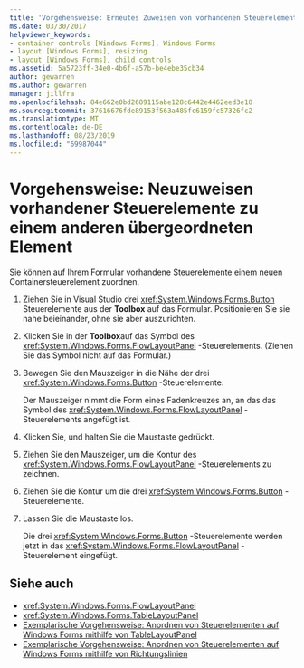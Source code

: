 ```yaml
---
title: 'Vorgehensweise: Erneutes Zuweisen von vorhandenen Steuerelementen zu einem anderen übergeordneten Element'
ms.date: 03/30/2017
helpviewer_keywords:
- container controls [Windows Forms], Windows Forms
- layout [Windows Forms], resizing
- layout [Windows Forms], child controls
ms.assetid: 5a5723ff-34e0-4b6f-a57b-be4ebe35cb34
author: gewarren
ms.author: gewarren
manager: jillfra
ms.openlocfilehash: 84e662e0bd2689115abe128c6442e4462eed3e18
ms.sourcegitcommit: 37616676fde89153f563a485fc6159fc57326fc2
ms.translationtype: MT
ms.contentlocale: de-DE
ms.lasthandoff: 08/23/2019
ms.locfileid: "69987044"
---
```

# <a name="how-to-reassign-existing-controls-to-a-different-parent"></a>Vorgehensweise: Neuzuweisen vorhandener Steuerelemente zu einem anderen übergeordneten Element

Sie können auf Ihrem Formular vorhandene Steuerelemente einem neuen Containersteuerelement zuordnen.

1. Ziehen Sie in Visual Studio drei <xref:System.Windows.Forms.Button> Steuerelemente aus der **Toolbox** auf das Formular. Positionieren Sie sie nahe beieinander, ohne sie aber auszurichten.

2. Klicken Sie in der **Toolbox**auf das Symbol des <xref:System.Windows.Forms.FlowLayoutPanel> -Steuerelements. (Ziehen Sie das Symbol nicht auf das Formular.)

3. Bewegen Sie den Mauszeiger in die Nähe der drei <xref:System.Windows.Forms.Button> -Steuerelemente.

   Der Mauszeiger nimmt die Form eines Fadenkreuzes an, an das das Symbol des <xref:System.Windows.Forms.FlowLayoutPanel> -Steuerelements angefügt ist.

4. Klicken Sie, und halten Sie die Maustaste gedrückt.

5. Ziehen Sie den Mauszeiger, um die Kontur des <xref:System.Windows.Forms.FlowLayoutPanel> -Steuerelements zu zeichnen.

6. Ziehen Sie die Kontur um die drei <xref:System.Windows.Forms.Button> -Steuerelemente.

7. Lassen Sie die Maustaste los.

   Die drei <xref:System.Windows.Forms.Button> -Steuerelemente werden jetzt in das <xref:System.Windows.Forms.FlowLayoutPanel> -Steuerelement eingefügt.

## <a name="see-also"></a>Siehe auch

- <xref:System.Windows.Forms.FlowLayoutPanel>
- <xref:System.Windows.Forms.TableLayoutPanel>
- [Exemplarische Vorgehensweise: Anordnen von Steuerelementen auf Windows Forms mithilfe von TableLayoutPanel](walkthrough-arranging-controls-on-windows-forms-using-a-tablelayoutpanel.md)
- [Exemplarische Vorgehensweise: Anordnen von Steuerelementen auf Windows Forms mithilfe von Richtungslinien](walkthrough-arranging-controls-on-windows-forms-using-snaplines.md)
